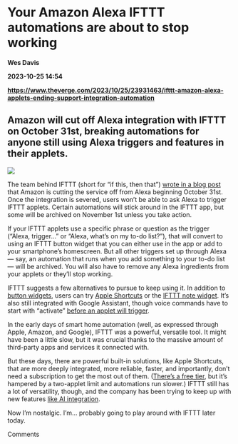 # Your Amazon Alexa IFTTT automations are about to stop working
**Wes Davis**

**2023-10-25 14:54**

**https://www.theverge.com/2023/10/25/23931463/ifttt-amazon-alexa-applets-ending-support-integration-automation**

Amazon will cut off Alexa integration with IFTTT on October 31st, breaking automations for anyone still using Alexa triggers and features in their applets.
-----------------------------------------------------------------------------------------------------------------------------------------------------------

![](https://cdn.vox-cdn.com/thumbor/-m9BuifYqNiiCPzS74kD9_WK8WU=/0x0:2050x1464/1200x628/filters:focal(1025x732:1026x733)/cdn.vox-cdn.com/uploads/chorus_asset/file/25030871/IFTTT.png)

The team behind IFTTT (short for “if this, then that”) [wrote in a blog post](https://ifttt.com/explore/amazon-alexa-alternatives) that Amazon is cutting the service off from Alexa beginning October 31st. Once the integration is severed, users won’t be able to ask Alexa to trigger IFTTT applets. Certain automations will stick around in the IFTTT app, but some will be archived on November 1st unless you take action.

If your IFTTT applets use a specific phrase or question as the trigger (“Alexa, trigger...” or “Alexa, what’s on my to-do list?”), that will convert to using an IFTTT button widget that you can either use in the app or add to your smartphone’s homescreen. But all other triggers set up through Alexa — say, an automation that runs when you add something to your to-do list — will be archived. You will also have to remove any Alexa ingredients from your applets or they’ll stop working.

IFTTT suggests a few alternatives to pursue to keep using it. In addition to [button widgets](https://ifttt.com/do_button), users can try [Apple Shortcuts](https://help.ifttt.com/hc/en-us/articles/7520001332379-How-to-integrate-Apple-Shortcuts-app-with-IFTTT) or the [IFTTT note widget](https://ifttt.com/do_note). It’s also still integrated with Google Assistant, though voice commands have to start with “activate” [before an applet will trigger](https://ifttt.com/explore/google-assistant-changes#:~:text=As%20of%20August%2031%2C%202022,is%20available%20on%20IFTTT%20here.).

In the early days of smart home automation (well, as expressed through Apple, Amazon, and Google), IFTTT was a powerful, versatile tool. It might have been a little slow, but it was crucial thanks to the massive amount of third-party apps and services it connected with.

But these days, there are powerful built-in solutions, like Apple Shortcuts, that are more deeply integrated, more reliable, faster, and importantly, don’t need a subscription to get the most out of them. ([There’s a free tier](https://ifttt.com/plans), but it’s hampered by a two-applet limit and automations run slower.) IFTTT still has a lot of versatility, though, and the company has been trying to keep up with new features [like AI integration](https://www.theverge.com/2023/3/22/23652355/ifttt-ai-powered-automations-gpt-3).

Now I’m nostalgic. I’m... probably going to play around with IFTTT later today.

Comments